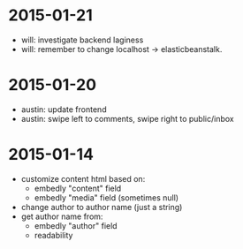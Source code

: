 
2015-01-21
==========

- will: investigate backend laginess
- will: remember to change localhost -> elasticbeanstalk.

2015-01-20
==========

- austin: update frontend
- austin: swipe left to comments, swipe right to public/inbox

2015-01-14
==========

- customize content html based on:
    - embedly "content" field
    - embedly "media" field (sometimes null)
- change author to author name (just a string)
- get author name from:
    - embedly "author" field
    - readability